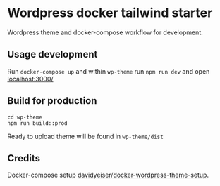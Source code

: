 # Wordpress docker tailwind starter

Wordpress theme and docker-compose workflow for development.

## Usage development

Run `docker-compose up` and within `wp-theme` run `npm run dev` and open [localhost:3000/](http://localhost:3000/)

## Build for production

```
cd wp-theme
npm run build::prod
```
Ready to upload theme will be found in `wp-theme/dist`

## Credits

Docker-compose setup [davidyeiser/docker-wordpress-theme-setup](https://github.com/davidyeiser/docker-wordpress-theme-setup).
